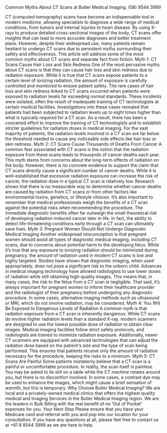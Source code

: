 Common Myths About CT Scans at Butler Medical Imaging. (08) 9544 3999

CT (computed tomography) scans have become an indispensable tool in modern medicine, allowing specialists to diagnose a wide range of medical conditions, from tumors and internal injuries to heart disease. By using X-rays to produce detailed cross-sectional images of the body, CT scans offer insights that can lead to more accurate diagnoses and better treatment plans. However, despite their widespread use, many patients remain hesitant to undergo CT scans due to persistent myths surrounding their safety and effectiveness.
This article will address some of the most common myths about CT scans and separate fact from fiction.
Myth 1: CT Scans Cause Hair Loss and Skin Redness
One of the most pervasive myths about CT scans is that they can cause hair loss and skin redness due to radiation exposure. While it is true that CT scans expose patients to a certain level of ionizing radiation, the amount of exposure is carefully controlled and monitored to ensure patient safety.
The rare cases of hair loss and skin redness linked to CT scans occurred when patients were exposed to radiation levels far exceeding normal standards. These incidents were isolated, often the result of inadequate training of CT technologists at certain medical facilities. Investigations into these cases revealed that patients had been subjected to radiation levels up to eight times higher than what is typically required for a CT scan. As a result, there has been a concerted effort to improve the training of CT technologists and to establish stricter guidelines for radiation doses in medical imaging.
For the vast majority of patients, the radiation levels involved in a CT scan are far below the threshold needed to cause any noticeable side effects like hair loss or skin redness.
Myth 2: CT Scans Cause Thousands of Deaths From Cancer
A common fear associated with CT scans is the notion that the radiation exposure from these scans leads to thousands of cancer deaths each year. This myth stems from concerns about the long-term effects of radiation on the body.
However, there is no concrete evidence to support the claim that CT scans directly cause a significant number of cancer deaths. While it is well-established that excessive radiation exposure can increase the risk of cancer, the radiation dose in a typical CT scan is relatively low. Research shows that there is no measurable way to determine whether cancer deaths are caused by radiation from CT scans or from other factors like environmental toxins, genetics, or lifestyle choices.
It’s also important to remember that medical professionals weigh the benefits of a CT scan against the potential risks when recommending the procedure. The immediate diagnostic benefits often far outweigh the small theoretical risk of developing radiation-induced cancer later in life. In fact, the ability to detect life-threatening conditions early through a CT scan can ultimately save lives.
Myth 3: Pregnant Women Should Not Undergo Diagnostic Medical Imaging
Another widespread misconception is that pregnant women should avoid all types of diagnostic medical imaging, including CT scans, due to concerns about potential harm to the developing fetus. While it’s true that any exposure to ionizing radiation should be minimized during pregnancy, the amount of radiation used in modern CT scans is low and highly targeted.
Studies have shown that diagnostic imaging, when used appropriately, does not pose a significant risk to the unborn child. Advances in medical imaging technology have allowed radiologists to use lower doses of radiation while still obtaining high-quality images. This means that, in many cases, the risk to the fetus from a CT scan is negligible.
That said, it’s always important for pregnant women to inform their healthcare provider and the radiologist of their pregnancy before undergoing any diagnostic procedure. In some cases, alternative imaging methods such as ultrasound or MRI, which do not involve radiation, may be considered.
Myth 4: You Will Be Exposed to Dangerous Levels of Radiation
A common myth is that radiation exposure from a CT scan is inherently dangerous. While CT scans do involve higher radiation levels than a standard X-ray, modern scanners are designed to use the lowest possible dose of radiation to obtain clear images.
Medical imaging facilities follow strict safety protocols, and radiologists are trained to minimize radiation exposure. Additionally, newer CT scanners are equipped with advanced technologies that can adjust the radiation dose based on the patient's size and the type of scan being performed. This ensures that patients receive only the amount of radiation necessary for the procedure, keeping the risks to a minimum.
Myth 5: CT Scans Are Painful
Some patients mistakenly believe that a CT scan is a painful or uncomfortable procedure. In reality, the scan itself is painless. You may be asked to lie still on a table while the CT machine rotates around you, but there is no discomfort involved. In some cases, a contrast dye may be used to enhance the images, which might cause a brief sensation of warmth, but this is temporary.
Why Choose Butler Medical Imaging?
We are local and a privately-owned medical clinics that offers the highest quality medical and Imaging Services in the Butler Medical Imaging region. We are the leaders in Bulk Billing with the real benefit of no ‘Out of Pocket’ expenses for you.
Your Next Step
Please ensure that you have your Medicare card and referral with you and pop into our location for your consultation. If you have any questions at all, please feel free to contact us at +61 8 9544 3999 as we are here to help.
